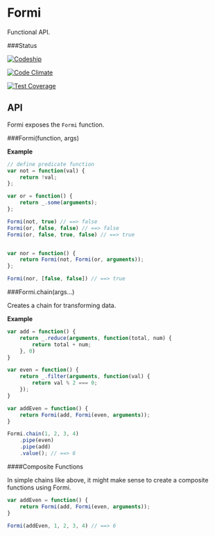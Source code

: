 Formi
=== 

Functional API.

###Status

[![Codeship](https://codeship.com/projects/2b973c80-6323-0132-0a27-4ad47cf4b99f/status?branch=develop)](https://codeship.com/projects/52245)

[![Code Climate](https://codeclimate.com/github/krambuhl/Formi/badges/gpa.svg)](https://codeclimate.com/github/krambuhl/Formi)

[![Test Coverage](https://codeclimate.com/github/krambuhl/Formi/badges/coverage.svg)](https://codeclimate.com/github/krambuhl/Formi)


API
---

Formi exposes the `Formi` function.

###Formi(function, args)

__Example__

```js
// define predicate function
var not = function(val) {
    return !val;
};

var or = function() {
    return _.some(arguments);
};

Formi(not, true) // ==> false
Formi(or, false, false) // ==> false
Formi(or, false, true, false) // ==> true


var nor = function() {
    return Formi(not, Formi(or, arguments));
};

Formi(nor, [false, false]) // ==> true
```

###Formi.chain(args...)

Creates a chain for transforming data.

__Example__

```js
var add = function() {
    return _.reduce(arguments, function(total, num) {
        return total + num;
    }, 0)
}

var even = function() {
    return _.filter(arguments, function(val) {
        return val % 2 === 0;
    });
}

var addEven = function() {
    return Formi(add, Formi(even, arguments));
}

Formi.chain(1, 2, 3, 4)
    .pipe(even)
    .pipe(add)
    .value(); // ==> 6
```

####Composite Functions

In simple chains like above, it might make sense to create a composite functions using Formi.

```js
var addEven = function() {
    return Formi(add, Formi(even, arguments));
}

Formi(addEven, 1, 2, 3, 4) // ==> 6
```




